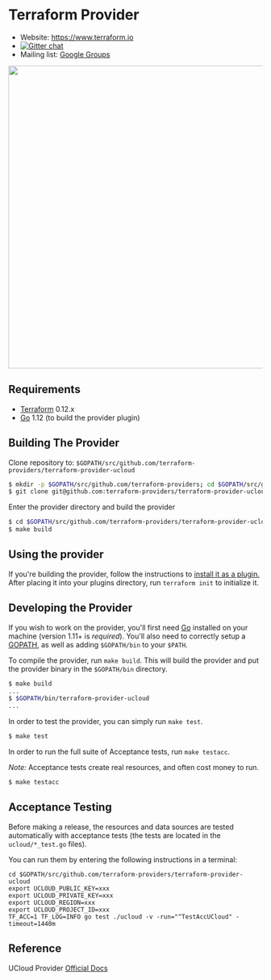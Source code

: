 Terraform Provider
==================

- Website: https://www.terraform.io
- [![Gitter chat](https://badges.gitter.im/hashicorp-terraform/Lobby.png)](https://gitter.im/hashicorp-terraform/Lobby)
- Mailing list: [Google Groups](http://groups.google.com/group/terraform-tool)

<img src="https://cdn.rawgit.com/hashicorp/terraform-website/master/content/source/assets/images/logo-hashicorp.svg" width="600px">

Requirements
------------

- [Terraform](https://www.terraform.io/downloads.html) 0.12.x
- [Go](https://golang.org/doc/install) 1.12 (to build the provider plugin)

Building The Provider
---------------------

Clone repository to: `$GOPATH/src/github.com/terraform-providers/terraform-provider-ucloud`

```sh
$ mkdir -p $GOPATH/src/github.com/terraform-providers; cd $GOPATH/src/github.com/terraform-providers
$ git clone git@github.com:terraform-providers/terraform-provider-ucloud
```

Enter the provider directory and build the provider

```sh
$ cd $GOPATH/src/github.com/terraform-providers/terraform-provider-ucloud
$ make build
```

Using the provider
----------------------

If you're building the provider, follow the instructions to [install it as a plugin.](https://www.terraform.io/docs/plugins/basics.html#installing-a-plugin) After placing it into your plugins directory,  run `terraform init` to initialize it.

Developing the Provider
---------------------------

If you wish to work on the provider, you'll first need [Go](http://www.golang.org) installed on your machine (version 1.11+ is *required*). You'll also need to correctly setup a [GOPATH](http://golang.org/doc/code.html#GOPATH), as well as adding `$GOPATH/bin` to your `$PATH`.

To compile the provider, run `make build`. This will build the provider and put the provider binary in the `$GOPATH/bin` directory.

```sh
$ make build
...
$ $GOPATH/bin/terraform-provider-ucloud
...
```

In order to test the provider, you can simply run `make test`.

```sh
$ make test
```

In order to run the full suite of Acceptance tests, run `make testacc`.

*Note:* Acceptance tests create real resources, and often cost money to run.

```sh
$ make testacc
```

## Acceptance Testing

Before making a release, the resources and data sources are tested automatically with acceptance tests (the tests are located in the `ucloud/*_test.go` files).

You can run them by entering the following instructions in a terminal:

```
cd $GOPATH/src/github.com/terraform-providers/terraform-provider-ucloud
export UCLOUD_PUBLIC_KEY=xxx
export UCLOUD_PRIVATE_KEY=xxx
export UCLOUD_REGION=xxx
export UCLOUD_PROJECT_ID=xxx
TF_ACC=1 TF_LOG=INFO go test ./ucloud -v -run="^TestAccUCloud" -timeout=1440m
```

## Reference

UCloud Provider [Official Docs](https://www.terraform.io/docs/providers/ucloud/index.html)